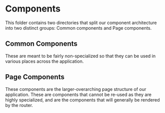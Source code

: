 # Components

This folder contains two directories that split our component architecture into two distinct groups: Common components and Page components.

## Common Components

These are meant to be fairly non-specialized so that they can be used in various places across the application.

## Page Components

These components are the larger-overarching page structure of our application. These are components that cannot be re-used as they are highly specialized, and are the components that will generally be rendered by the router.
